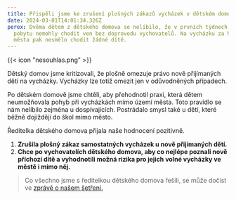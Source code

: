 ```yaml
---
title: Přispěli jsme ke zrušení plošných zákazů vycházek v dětském domově
date: 2024-03-01T14:01:34.326Z
perex: Dvěma dětem z dětského domova se nelíbilo, že v prvních týdnech svého
  pobytu nemohly chodit ven bez doprovodu vychovatelů. Na vycházku za hranice
  města pak nesmělo chodit žádné dítě.
---
```

{{< icon "nesouhlas.png" >}}

Dětský domov jsme kritizovali, že plošně omezuje právo nově přijímaných dětí na vycházky. Vycházky lze totiž omezit jen v odůvodněných případech. 

Po dětském domově jsme chtěli, aby přehodnotil praxi, která dětem neumožňovala pohyb při vycházkách mimo území města. Toto pravidlo se nám nelíbilo zejména u dospívajících. Postrádalo smysl také u dětí, které běžně dojíždějí do škol mimo město. 

Ředitelka dětského domova přijala naše hodnocení pozitivně. 

1. **Zrušila plošný zákaz samostatných vycházek u nově přijímaných dětí.**
2. **Chce po vychovatelích dětského domova, aby co nejlépe poznali nově příchozí dítě a vyhodnotili možná rizika pro jejich volné vycházky ve městě i mimo něj.** 

> Co všechno jsme s ředitelkou dětského domova řešili, se může dočíst ve [zprávě o našem šetření.](https://eso.ochrance.cz/Nalezene/Edit/12100)